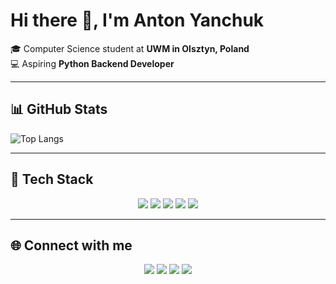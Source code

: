# Hi there 👋, I'm Anton Yanchuk  

🎓 Computer Science student at **UWM in Olsztyn, Poland**  
💻 Aspiring **Python Backend Developer**  

---

## 📊 GitHub Stats
<p align="left">
  <img src="https://github-readme-stats.vercel.app/api/top-langs/?username=Kollqq&layout=compact&theme=tokyonight" alt="Top Langs" />
</p>

---

## 🚀 Tech Stack
<p align="center">
  <img src="https://img.shields.io/badge/Python-3776AB?style=for-the-badge&logo=python&logoColor=white"/>
  <img src="https://img.shields.io/badge/Django-092E20?style=for-the-badge&logo=django&logoColor=white"/>
  <img src="https://img.shields.io/badge/PostgreSQL-316192?style=for-the-badge&logo=postgresql&logoColor=white"/>
  <img src="https://img.shields.io/badge/Docker-2496ED?style=for-the-badge&logo=docker&logoColor=white"/>
  <img src="https://img.shields.io/badge/Linux-FCC624?style=for-the-badge&logo=linux&logoColor=black"/>
</p>

---
## 🌐 Connect with me
<p align="center">
  <a href="https://www.facebook.com/antonbybrest"><img src="https://img.shields.io/badge/Facebook-1877F2?style=for-the-badge&logo=facebook&logoColor=white"/></a>
  <a href="https://t.me/Koll_qq"><img src="https://img.shields.io/badge/Telegram-26A5E4?style=for-the-badge&logo=telegram&logoColor=white"/></a>
  <a href="mailto:antonbybrest@gmail.com"><img src="https://img.shields.io/badge/Email-D14836?style=for-the-badge&logo=gmail&logoColor=white"/></a>
  <a href="https://www.linkedin.com/in/anton-yanchuk-6334b6334"><img src="https://img.shields.io/badge/LinkedIn-0A66C2?style=for-the-badge&logo=linkedin&logoColor=white"/></a>
</p>
